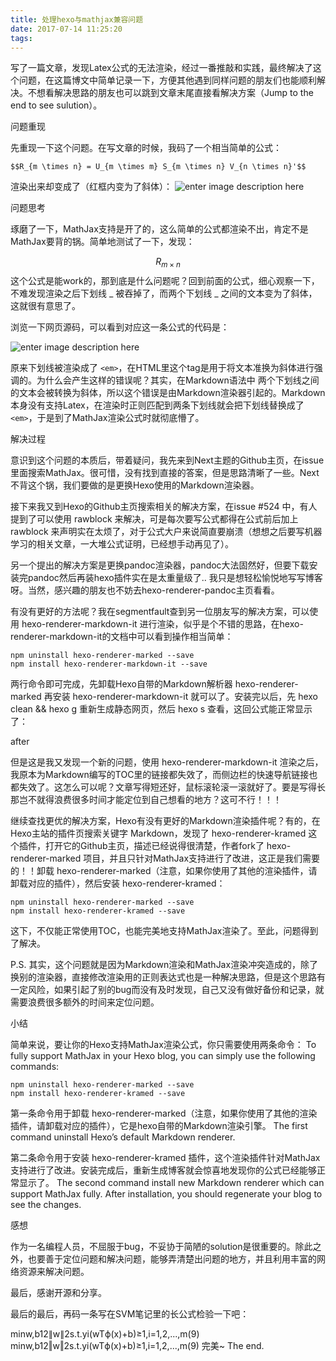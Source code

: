 ```yaml
---
title: 处理hexo与mathjax兼容问题
date: 2017-07-14 11:25:20
tags:
---
```

写了一篇文章，发现Latex公式的无法渲染，经过一番推敲和实践，最终解决了这个问题，在这篇博文中简单记录一下，方便其他遇到同样问题的朋友们也能顺利解决。不想看解决思路的朋友也可以跳到文章末尾直接看解决方案（Jump to the end to see sulution）。

问题重现

先重现一下这个问题。在写文章的时候，我码了一个相当简单的公式：

```
$$R_{m \times n} = U_{m \times m} S_{m \times n} V_{n \times n}'$$
```
渲染出来却变成了（红框内变为了斜体）：
![enter image description here](http://oe0e8k1nf.bkt.clouddn.com/Before_Change_Markdown_Renderer1.png)



问题思考

琢磨了一下，MathJax支持是开了的，这么简单的公式都渲染不出，肯定不是MathJax要背的锅。简单地测试了一下，发现：

$$R_{m \times n}$$
这个公式是能work的，那到底是什么问题呢？回到前面的公式，细心观察一下，不难发现渲染之后下划线 _ 被吞掉了，而两个下划线 _ 之间的文本变为了斜体，这就很有意思了。

浏览一下网页源码，可以看到对应这一条公式的代码是：

![enter image description here](http://oe0e8k1nf.bkt.clouddn.com/Before_Change_Markdown_Renderer2.png)


原来下划线被渲染成了 `<em>`，在HTML里这个tag是用于将文本准换为斜体进行强调的。为什么会产生这样的错误呢？其实，在Markdown语法中 两个下划线之间的文本会被转换为斜体，所以这个错误是由Markdown渲染器引起的。Markdown本身没有支持Latex，在渲染时正则匹配到两条下划线就会把下划线替换成了 `<em>`，于是到了MathJax渲染公式时就彻底懵了。

解决过程

意识到这个问题的本质后，带着疑问，我先来到Next主题的Github主页，在issue里面搜索MathJax。很可惜，没有找到直接的答案，但是思路清晰了一些。Next不背这个锅，我们要做的是更换Hexo使用的Markdown渲染器。

接下来我又到Hexo的Github主页搜索相关的解决方案，在issue #524 中，有人提到了可以使用 rawblock 来解决，可是每次要写公式都得在公式前后加上 rawblock 来声明实在太烦了，对于公式大户来说简直要崩溃（想想之后要写机器学习的相关文章，一大堆公式证明，已经想手动再见了）。

另一个提出的解决方案是更换pandoc渲染器，pandoc大法固然好，但要下载安装完pandoc然后再装hexo插件实在是太重量级了.. 我只是想轻松愉悦地写写博客呀。当然，感兴趣的朋友也不妨去hexo-renderer-pandoc主页看看。

有没有更好的方法呢？我在segmentfault查到另一位朋友写的解决方案，可以使用 hexo-renderer-markdown-it 进行渲染，似乎是个不错的思路，在hexo-renderer-markdown-it的文档中可以看到操作相当简单：
```
npm uninstall hexo-renderer-marked --save
npm install hexo-renderer-markdown-it --save
```
两行命令即可完成，先卸载Hexo自带的Markdown解析器 hexo-renderer-marked 再安装 hexo-renderer-markdown-it 就可以了。安装完以后，先 hexo clean && hexo g 重新生成静态网页，然后 hexo s 查看，这回公式能正常显示了：

after

但是这是我又发现一个新的问题，使用 hexo-renderer-markdown-it 渲染之后，我原本为Markdown编写的TOC里的链接都失效了，而侧边栏的快速导航链接也都失效了。这怎么可以呢？文章写得短还好，鼠标滚轮滚一滚就好了。要是写得长那岂不就得浪费很多时间才能定位到自己想看的地方？这可不行！！！

继续查找更优的解决方案，Hexo有没有更好的Markdown渲染插件呢？有的，在Hexo主站的插件页搜索关键字 Markdown，发现了 hexo-renderer-kramed 这个插件，打开它的Github主页，描述已经说得很清楚，作者fork了 hexo-renderer-marked 项目，并且只针对MathJax支持进行了改进，这正是我们需要的！！卸载 hexo-renderer-marked（注意，如果你使用了其他的渲染插件，请卸载对应的插件），然后安装 hexo-renderer-kramed：
```
npm uninstall hexo-renderer-marked --save
npm install hexo-renderer-kramed --save
```
这下，不仅能正常使用TOC，也能完美地支持MathJax渲染了。至此，问题得到了解决。

P.S. 其实，这个问题就是因为Markdown渲染和MathJax渲染冲突造成的，除了换别的渲染器，直接修改渲染用的正则表达式也是一种解决思路，但是这个思路有一定风险，如果引起了别的bug而没有及时发现，自己又没有做好备份和记录，就需要浪费很多额外的时间来定位问题。

小结

简单来说，要让你的Hexo支持MathJax渲染公式，你只需要使用两条命令：
To fully support MathJax in your Hexo blog, you can simply use the following commands:
```
npm uninstall hexo-renderer-marked --save
npm install hexo-renderer-kramed --save
```
第一条命令用于卸载 hexo-renderer-marked（注意，如果你使用了其他的渲染插件，请卸载对应的插件），它是hexo自带的Markdown渲染引擎。
The first command uninstall Hexo’s default Markdown renderer.

第二条命令用于安装 hexo-renderer-kramed 插件，这个渲染插件针对MathJax支持进行了改进。安装完成后，重新生成博客就会惊喜地发现你的公式已经能够正常显示了。
The second command install new Markdown renderer which can support MathJax fully. After installation, you should regenerate your blog to see the changes.

感想

作为一名编程人员，不屈服于bug，不妥协于简陋的solution是很重要的。除此之外，也要善于定位问题和解决问题，能够弄清楚出问题的地方，并且利用丰富的网络资源来解决问题。

最后，感谢开源和分享。

最后的最后，再码一条写在SVM笔记里的长公式检验一下吧：

minw,b12∥w∥2s.t.yi(wTϕ(x)+b)≥1,i=1,2,...,m(9)
minw,b12‖w‖2s.t.yi(wTϕ(x)+b)≥1,i=1,2,...,m(9)
完美~ The end.